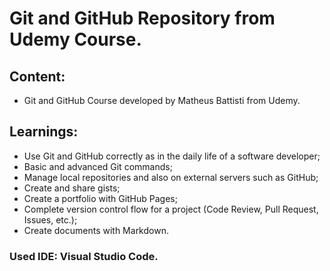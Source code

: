 # Git and GitHub Repository from Udemy Course.

## Content:

- Git and GitHub Course developed by Matheus Battisti from Udemy.

## Learnings:

- Use Git and GitHub correctly as in the daily life of a software developer;
- Basic and advanced Git commands;
- Manage local repositories and also on external servers such as GitHub;
- Create and share gists;
- Create a portfolio with GitHub Pages;
- Complete version control flow for a project (Code Review, Pull Request, Issues, etc.);
- Create documents with Markdown.

### Used IDE: Visual Studio Code.
